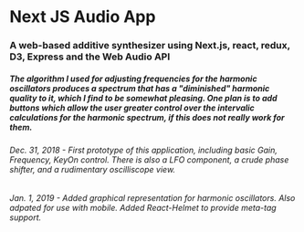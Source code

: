  # Next JS Audio App

 ### A web-based additive synthesizer using Next.js, react, redux, D3, Express and the Web Audio API

 ##### The algorithm I used for adjusting frequencies for the harmonic oscillators produces a spectrum  that has a "diminished" harmonic quality to it, which I find to be somewhat pleasing. One plan is to add buttons which allow the user greater control over the intervalic calculations for the harmonic spectrum, if this does not really work for them.

 ###### Dec. 31, 2018 - First prototype of this application, including basic Gain, Frequency, KeyOn control. There is also a LFO component, a crude phase shifter, and a rudimentary oscilliscope view.

 ###### Jan. 1, 2019 - Added graphical representation for harmonic oscillators. Also adpated for use with mobile. Added React-Helmet to provide meta-tag support.


